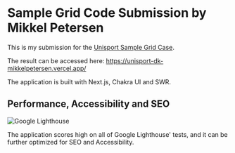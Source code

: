 # Sample Grid Code Submission by Mikkel Petersen

This is my submission for the [Unisport Sample Grid Case](https://github.com/unisport/sample-grid).

The result can be accessed here: https://unisport-dk-mikkelpetersen.vercel.app/

The application is built with Next.js, Chakra UI and SWR.

## Performance, Accessibility and SEO

![Google Lighthouse](https://github.com/mikkelpetersen/unisport-dk/blob/master/Lighthouse.png?raw=true)

The application scores high on all of Google Lighthouse' tests, and it can be further optimized for SEO and Accessibility.
